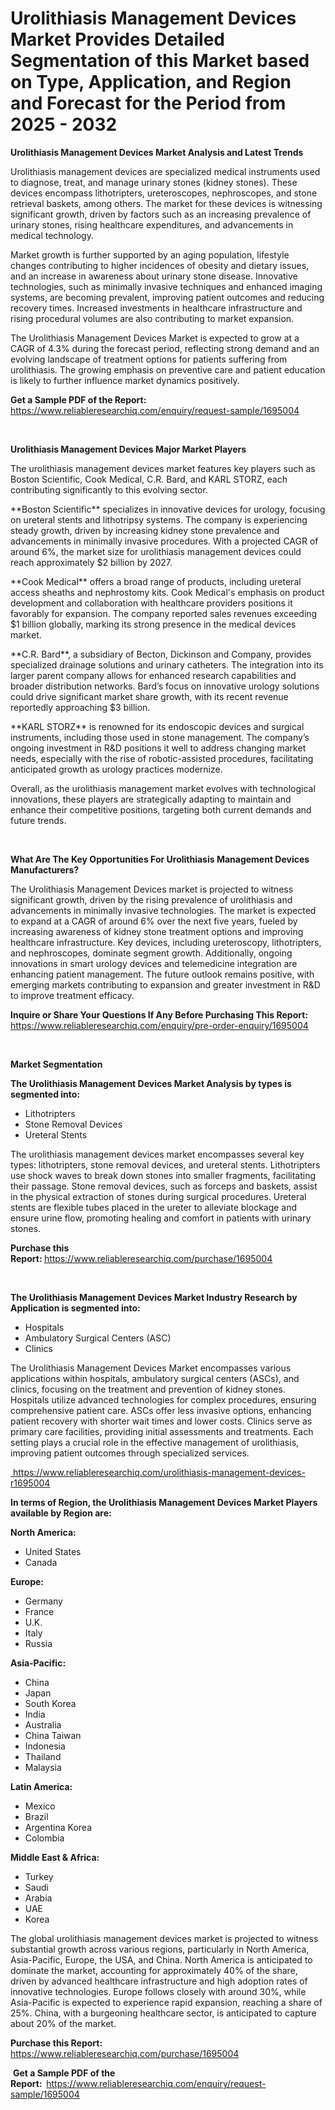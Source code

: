 <p><h1>Urolithiasis Management Devices Market Provides Detailed Segmentation of this Market based on Type, Application, and Region and Forecast for the Period from 2025 - 2032</h1></p><p><strong>Urolithiasis Management Devices Market Analysis and Latest Trends</strong></p>
<p><p>Urolithiasis management devices are specialized medical instruments used to diagnose, treat, and manage urinary stones (kidney stones). These devices encompass lithotripters, ureteroscopes, nephroscopes, and stone retrieval baskets, among others. The market for these devices is witnessing significant growth, driven by factors such as an increasing prevalence of urinary stones, rising healthcare expenditures, and advancements in medical technology.</p><p>Market growth is further supported by an aging population, lifestyle changes contributing to higher incidences of obesity and dietary issues, and an increase in awareness about urinary stone disease. Innovative technologies, such as minimally invasive techniques and enhanced imaging systems, are becoming prevalent, improving patient outcomes and reducing recovery times. Increased investments in healthcare infrastructure and rising procedural volumes are also contributing to market expansion.</p><p>The Urolithiasis Management Devices Market is expected to grow at a CAGR of 4.3% during the forecast period, reflecting strong demand and an evolving landscape of treatment options for patients suffering from urolithiasis. The growing emphasis on preventive care and patient education is likely to further influence market dynamics positively.</p></p>
<p><strong>Get a Sample PDF of the Report:&nbsp;</strong> <a href="https://www.reliableresearchiq.com/enquiry/request-sample/1695004?utm_campaign=1141&utm_medium=2&utm_source=Github&utm_content=ia&utm_term=13042025&utm_id=urolithiasis-management-devices">https://www.reliableresearchiq.com/enquiry/request-sample/1695004</a></p>
<p>&nbsp;</p>
<p><strong>Urolithiasis Management Devices Major Market Players</strong></p>
<p><p>The urolithiasis management devices market features key players such as Boston Scientific, Cook Medical, C.R. Bard, and KARL STORZ, each contributing significantly to this evolving sector. </p><p>**Boston Scientific** specializes in innovative devices for urology, focusing on ureteral stents and lithotripsy systems. The company is experiencing steady growth, driven by increasing kidney stone prevalence and advancements in minimally invasive procedures. With a projected CAGR of around 6%, the market size for urolithiasis management devices could reach approximately $2 billion by 2027.</p><p>**Cook Medical** offers a broad range of products, including ureteral access sheaths and nephrostomy kits. Cook Medical's emphasis on product development and collaboration with healthcare providers positions it favorably for expansion. The company reported sales revenues exceeding $1 billion globally, marking its strong presence in the medical devices market.</p><p>**C.R. Bard**, a subsidiary of Becton, Dickinson and Company, provides specialized drainage solutions and urinary catheters. The integration into its larger parent company allows for enhanced research capabilities and broader distribution networks. Bard’s focus on innovative urology solutions could drive significant market share growth, with its recent revenue reportedly approaching $3 billion.</p><p>**KARL STORZ** is renowned for its endoscopic devices and surgical instruments, including those used in stone management. The company’s ongoing investment in R&D positions it well to address changing market needs, especially with the rise of robotic-assisted procedures, facilitating anticipated growth as urology practices modernize.</p><p>Overall, as the urolithiasis management market evolves with technological innovations, these players are strategically adapting to maintain and enhance their competitive positions, targeting both current demands and future trends.</p></p>
<p>&nbsp;</p>
<p><strong>What Are The Key Opportunities For Urolithiasis Management Devices Manufacturers?</strong></p>
<p><p>The Urolithiasis Management Devices market is projected to witness significant growth, driven by the rising prevalence of urolithiasis and advancements in minimally invasive technologies. The market is expected to expand at a CAGR of around 6% over the next five years, fueled by increasing awareness of kidney stone treatment options and improving healthcare infrastructure. Key devices, including ureteroscopy, lithotripters, and nephroscopes, dominate segment growth. Additionally, ongoing innovations in smart urology devices and telemedicine integration are enhancing patient management. The future outlook remains positive, with emerging markets contributing to expansion and greater investment in R&D to improve treatment efficacy.</p></p>
<p><strong>Inquire or Share Your Questions If Any Before Purchasing This Report:</strong> <a href="https://www.reliableresearchiq.com/enquiry/pre-order-enquiry/1695004?utm_campaign=1141&utm_medium=2&utm_source=Github&utm_content=ia&utm_term=13042025&utm_id=urolithiasis-management-devices">https://www.reliableresearchiq.com/enquiry/pre-order-enquiry/1695004</a></p>
<p>&nbsp;</p>
<p><strong>Market Segmentation</strong></p>
<p><strong>The Urolithiasis Management Devices Market Analysis by types is segmented into:</strong></p>
<p><ul><li>Lithotripters</li><li>Stone Removal Devices</li><li>Ureteral Stents</li></ul></p>
<p><p>The urolithiasis management devices market encompasses several key types: lithotripters, stone removal devices, and ureteral stents. Lithotripters use shock waves to break down stones into smaller fragments, facilitating their passage. Stone removal devices, such as forceps and baskets, assist in the physical extraction of stones during surgical procedures. Ureteral stents are flexible tubes placed in the ureter to alleviate blockage and ensure urine flow, promoting healing and comfort in patients with urinary stones.</p></p>
<p><strong>Purchase this Report:&nbsp;</strong><a href="https://www.reliableresearchiq.com/purchase/1695004?utm_campaign=1141&utm_medium=2&utm_source=Github&utm_content=ia&utm_term=13042025&utm_id=urolithiasis-management-devices">https://www.reliableresearchiq.com/purchase/1695004</a></p>
<p>&nbsp;</p>
<p><strong>The Urolithiasis Management Devices Market Industry Research by Application is segmented into:</strong></p>
<p><ul><li>Hospitals</li><li>Ambulatory Surgical Centers (ASC)</li><li>Clinics</li></ul></p>
<p><p>The Urolithiasis Management Devices Market encompasses various applications within hospitals, ambulatory surgical centers (ASCs), and clinics, focusing on the treatment and prevention of kidney stones. Hospitals utilize advanced technologies for complex procedures, ensuring comprehensive patient care. ASCs offer less invasive options, enhancing patient recovery with shorter wait times and lower costs. Clinics serve as primary care facilities, providing initial assessments and treatments. Each setting plays a crucial role in the effective management of urolithiasis, improving patient outcomes through specialized services.</p></p>
<p><a href="https://www.reliableresearchiq.com/urolithiasis-management-devices-r1695004?utm_campaign=1141&utm_medium=2&utm_source=Github&utm_content=ia&utm_term=13042025&utm_id=urolithiasis-management-devices">&nbsp;https://www.reliableresearchiq.com/urolithiasis-management-devices-r1695004</a></p>
<p><strong>In terms of Region, the Urolithiasis Management Devices Market Players available by Region are:</strong></p>
<p>
    <p> <strong> North America: </strong>
        <ul>
            <li>United States</li>
            <li>Canada</li>
        </ul>
        </p> 
    <p> <strong> Europe: </strong>
        <ul>
            <li>Germany</li>
            <li>France</li>
            <li>U.K.</li>
            <li>Italy</li>
            <li>Russia</li>
        </ul>
        </p> 
    <p> <strong> Asia-Pacific: </strong>
        <ul>
            <li>China</li>
            <li>Japan</li>
            <li>South Korea</li>
            <li>India</li>
            <li>Australia</li>
            <li>China Taiwan</li>
            <li>Indonesia</li>
            <li>Thailand</li>
            <li>Malaysia</li>
        </ul>
        </p> 
    <p> <strong> Latin America: </strong>
        <ul>
            <li>Mexico</li>
            <li>Brazil</li>
            <li>Argentina Korea</li>
            <li>Colombia</li>
        </ul>
        </p> 
    <p> <strong> Middle East & Africa: </strong>
        <ul>
            <li>Turkey</li>
            <li>Saudi</li>
            <li>Arabia</li>
            <li>UAE</li>
            <li>Korea</li>
        </ul>
    </p>
    </p>
<p><p>The global urolithiasis management devices market is projected to witness substantial growth across various regions, particularly in North America, Asia-Pacific, Europe, the USA, and China. North America is anticipated to dominate the market, accounting for approximately 40% of the share, driven by advanced healthcare infrastructure and high adoption rates of innovative technologies. Europe follows closely with around 30%, while Asia-Pacific is expected to experience rapid expansion, reaching a share of 25%. China, with a burgeoning healthcare sector, is anticipated to capture about 20% of the market.</p></p>
<p><strong>Purchase this Report: </strong><a href="https://www.reliableresearchiq.com/purchase/1695004?utm_campaign=1141&utm_medium=2&utm_source=Github&utm_content=ia&utm_term=13042025&utm_id=urolithiasis-management-devices">https://www.reliableresearchiq.com/purchase/1695004</a></p>
<p>&nbsp;<strong>Get a Sample PDF of the Report:&nbsp;&nbsp;</strong><a href="https://www.reliableresearchiq.com/enquiry/request-sample/1695004?utm_campaign=1141&utm_medium=2&utm_source=Github&utm_content=ia&utm_term=13042025&utm_id=urolithiasis-management-devices">https://www.reliableresearchiq.com/enquiry/request-sample/1695004</a></p>
<p><strong></strong></p>
<p><p></p><p></p><p></p></p>